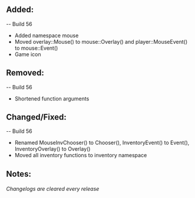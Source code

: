 ## Added:
-- Build 56
- Added namespace mouse
- Moved overlay::Mouse() to mouse::Overlay() and player::MouseEvent() to mouse::Event()
- Game icon

## Removed:
-- Build 56
- Shortened function arguments

## Changed/Fixed:
-- Build 56
- Renamed MouseInvChooser() to Chooser(), InventoryEvent() to Event(), InventoryOverlay() to Overlay()
- Moved all inventory functions to inventory namespace

## Notes:


###### Changelogs are cleared every release